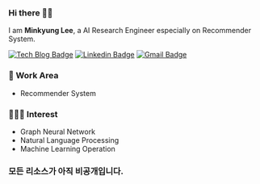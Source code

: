 ﻿### Hi there 🙋‍♀️

I am **Minkyung Lee**, a AI Research Engineer especially on Recommender System.

[![Tech Blog Badge](http://img.shields.io/badge/-Tech%20blog-black?style=flat-square&logo=github&link=https://zzsza.github.io/)](https://blossominkyung.com/)
[![Linkedin Badge](https://img.shields.io/badge/-LinkedIn-blue?style=flat-square&logo=Linkedin&logoColor=white&link=https://www.linkedin.com/in/seong-yun-byeon-8183a8113/)](https://www.linkedin.com/in/blossominkyung/)
[![Gmail Badge](https://img.shields.io/badge/-Gmail-d14836?style=flat-square&logo=Gmail&logoColor=white&link=mailto:snugyun01@gmail.com)](mailto:blossominkyung@gmail.com)

### 🎉 Work Area
* Recommender System
    
### 👩🏻‍💻 Interest
* Graph Neural Network
* Natural Language Processing
* Machine Learning Operation

### 모든 리소스가 아직 비공개입니다.

